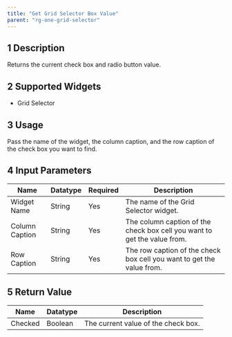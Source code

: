 ```yaml
---
title: "Get Grid Selector Box Value"
parent: "rg-one-grid-selector"
---
```


## 1 Description

Returns the current check box and radio button value.

## 2 Supported Widgets

* Grid Selector

## 3 Usage

Pass the name of the widget, the column caption, and the row caption of the check box you want to find.

## 4 Input Parameters

Name | Datatype | Required | Description
---- | -------- | -------- | ---------------
Widget Name | String | Yes | The name of the Grid Selector widget.
Column Caption | String | Yes | The column caption of the check box cell you want to get the value from.
Row Caption | String | Yes | The row caption of the check box cell you want to get the value from.

## 5 Return Value

Name | Datatype | Description
---- | --------- | ---------------
Checked | Boolean | The current value of the check box.
